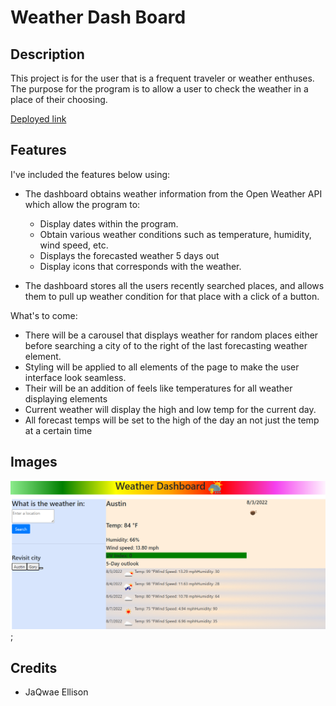 # Weather Dash Board


## Description

This project is for the user that is a frequent traveler or weather enthuses. The purpose for the program is to allow a user to check the weather in a place of their choosing. 

 [Deployed link](https://jaqwae.github.io/weatherDashboard/)

## Features

I've included the features below using:

- The dashboard obtains weather information from the Open Weather API which allow the program to:
	- Display dates within the program.
	- Obtain various weather conditions such as temperature, humidity, wind speed, etc.
	- Displays the forecasted weather 5 days out 
	- Display icons that corresponds with the weather.

- The dashboard stores all the users recently searched places, and allows them to pull up weather condition for that place with a click of a button.

  

What's to come:

- There will be a carousel that displays weather for random places either before searching a city of to the right of the last forecasting weather element.
- Styling will be applied to all elements of the page to make the user interface look seamless.
- Their will be an addition of feels like temperatures for all weather displaying elements
- Current weather will display the high and low temp for the current day.
-  All forecast temps will be set to the high of the day an not just the temp at a certain time



## Images
![weather dashboard displaying weather for Austin](./images/weatherDashBoardScreenBefore.png);

## Credits

- JaQwae Ellison